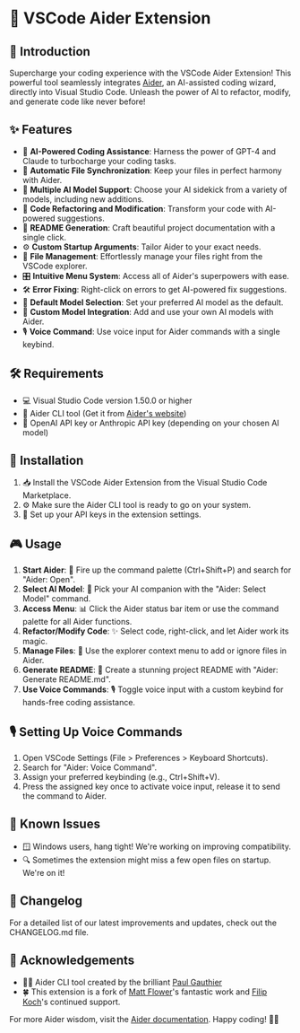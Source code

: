 # 🤖 VSCode Aider Extension

## 🌟 Introduction

Supercharge your coding experience with the VSCode Aider Extension! This powerful tool seamlessly integrates [Aider](https://aider.chat), an AI-assisted coding wizard, directly into Visual Studio Code. Unleash the power of AI to refactor, modify, and generate code like never before!

## ✨ Features

- 🧠 **AI-Powered Coding Assistance**: Harness the power of GPT-4 and Claude to turbocharge your coding tasks.
- 🔄 **Automatic File Synchronization**: Keep your files in perfect harmony with Aider.
- 🤖 **Multiple AI Model Support**: Choose your AI sidekick from a variety of models, including new additions.
- 🔧 **Code Refactoring and Modification**: Transform your code with AI-powered suggestions.
- 📝 **README Generation**: Craft beautiful project documentation with a single click.
- ⚙️ **Custom Startup Arguments**: Tailor Aider to your exact needs.
- 📁 **File Management**: Effortlessly manage your files right from the VSCode explorer.
- 🎛️ **Intuitive Menu System**: Access all of Aider's superpowers with ease.
- 🛠️ **Error Fixing**: Right-click on errors to get AI-powered fix suggestions.
- 🎯 **Default Model Selection**: Set your preferred AI model as the default.
- 🔌 **Custom Model Integration**: Add and use your own AI models with Aider.
- 🎙️ **Voice Command**: Use voice input for Aider commands with a single keybind.

## 🛠️ Requirements

- 💻 Visual Studio Code version 1.50.0 or higher
- 🔧 Aider CLI tool (Get it from [Aider's website](https://aider.chat))
- 🔑 OpenAI API key or Anthropic API key (depending on your chosen AI model)

## 🚀 Installation

1. 📥 Install the VSCode Aider Extension from the Visual Studio Code Marketplace.
2. ⚙️ Make sure the Aider CLI tool is ready to go on your system.
3. 🔐 Set up your API keys in the extension settings.

## 🎮 Usage

1. **Start Aider**: 🏁 Fire up the command palette (Ctrl+Shift+P) and search for "Aider: Open".
2. **Select AI Model**: 🤖 Pick your AI companion with the "Aider: Select Model" command.
3. **Access Menu**: 📊 Click the Aider status bar item or use the command palette for all Aider functions.
4. **Refactor/Modify Code**: ✨ Select code, right-click, and let Aider work its magic.
5. **Manage Files**: 📁 Use the explorer context menu to add or ignore files in Aider.
6. **Generate README**: 📝 Create a stunning project README with "Aider: Generate README.md".
7. **Use Voice Commands**: 🎙️ Toggle voice input with a custom keybind for hands-free coding assistance.

## 🎙️ Setting Up Voice Commands

1. Open VSCode Settings (File > Preferences > Keyboard Shortcuts).
2. Search for "Aider: Voice Command".
3. Assign your preferred keybinding (e.g., Ctrl+Shift+V).
4. Press the assigned key once to activate voice input, release it to send the command to Aider.

## 🐛 Known Issues

- 🪟 Windows users, hang tight! We're working on improving compatibility.
- 🔍 Sometimes the extension might miss a few open files on startup. We're on it!

## 📜 Changelog

For a detailed list of our latest improvements and updates, check out the CHANGELOG.md file.

## 🙏 Acknowledgements

- 🧙‍♂️ Aider CLI tool created by the brilliant [Paul Gauthier](https://github.com/paul-gauthier)
- 🍀 This extension is a fork of [Matt Flower](https://github.com/mattflower)'s fantastic work and [Filip Koch](https://gitlab.apertia.cz/filip.koch/vscode-aider)'s continued support.

For more Aider wisdom, visit the [Aider documentation](https://aider.chat/docs/). Happy coding! 🚀✨
